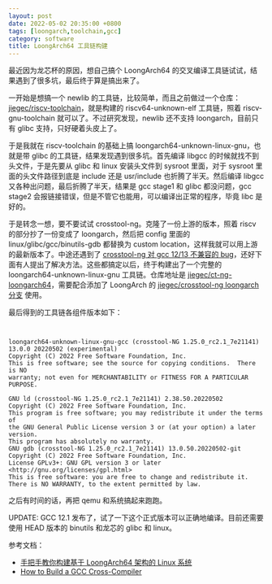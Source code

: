 ```yaml
---
layout: post
date: 2022-05-02 20:35:00 +0800
tags: [loongarch,toolchain,gcc]
category: software
title: LoongArch64 工具链构建
---
```


最近因为龙芯杯的原因，想自己搞个 LoongArch64 的交叉编译工具链试试，结果遇到了很多坑，最后终于算是搞出来了。

一开始是想搞一个 newlib 的工具链，比较简单，而且之前做过一个仓库：[jiegec/riscv-toolchain](https://github.com/jiegec/riscv-toolchain)，就是构建的 riscv64-unknown-elf 工具链，照着 riscv-gnu-toolchain 就可以了。不过研究发现，newlib 还不支持 loongarch，目前只有 glibc 支持，只好硬着头皮上了。

于是我就在 riscv-toolchain 的基础上搞 loongarch64-unknown-linux-gnu，也就是带 glibc 的工具链，结果发现遇到很多坑。首先编译 libgcc 的时候就找不到头文件，于是先要从 glibc 和 linux 安装头文件到 sysroot 里面，对于 sysroot 里面的头文件路径到底是 include 还是 usr/include 也折腾了半天。然后编译 libgcc 又各种出问题，最后折腾了半天，结果是 gcc stage1 和 glibc 都没问题，gcc stage2 会报链接错误，但是不管它也能用，可以编译出正常的程序，毕竟 libc 是好的。

于是转念一想，要不要试试 crosstool-ng。克隆了一份上游的版本，照着 riscv 的部分抄了一份变成了 loongarch，然后把 config 里面的 linux/glibc/gcc/binutils-gdb 都替换为 custom location，这样我就可以用上游的最新版本了。中途还遇到了 [crosstool-ng 对 gcc 12/13 不兼容的 bug](https://github.com/crosstool-ng/crosstool-ng/issues/1564)，还好下面有人提出了解决方法。这些都搞定以后，终于构建出了一个完整的 loongarch64-unknown-linux-gnu 工具链。仓库地址是 [jiegec/ct-ng-loongarch64](https://github.com/jiegec/ct-ng-loongarch64)，需要配合添加了 LoongArch 的 [jiegec/crosstool-ng loongarch 分支](https://github.com/jiegec/crosstool-ng/tree/loongarch) 使用。

最后得到的工具链各组件版本如下：

```

   
loongarch64-unknown-linux-gnu-gcc (crosstool-NG 1.25.0_rc2.1_7e21141) 13.0.0 20220502 (experimental)
Copyright (C) 2022 Free Software Foundation, Inc.
This is free software; see the source for copying conditions.  There is NO
warranty; not even for MERCHANTABILITY or FITNESS FOR A PARTICULAR PURPOSE.

GNU ld (crosstool-NG 1.25.0_rc2.1_7e21141) 2.38.50.20220502
Copyright (C) 2022 Free Software Foundation, Inc.
This program is free software; you may redistribute it under the terms of
the GNU General Public License version 3 or (at your option) a later version.
This program has absolutely no warranty.
GNU gdb (crosstool-NG 1.25.0_rc2.1_7e21141) 13.0.50.20220502-git
Copyright (C) 2022 Free Software Foundation, Inc.
License GPLv3+: GNU GPL version 3 or later <http://gnu.org/licenses/gpl.html>
This is free software: you are free to change and redistribute it.
There is NO WARRANTY, to the extent permitted by law.
```

之后有时间的话，再把 qemu 和系统搞起来跑跑。

UPDATE: GCC 12.1 发布了，试了一下这个正式版本可以正确地编译。目前还需要使用 HEAD 版本的 binutils 和龙芯的 glibc 和 linux。

参考文档：

- [手把手教你构建基于 LoongArch64 架构的 Linux 系统](https://github.com/sunhaiyong1978/CLFS-for-LoongArch/blob/main/CLFS_For_LoongArch64-20220108.md)
- [How to Build a GCC Cross-Compiler](https://preshing.com/20141119/how-to-build-a-gcc-cross-compiler/)